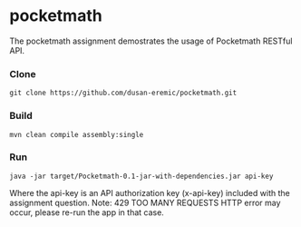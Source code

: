 # pocketmath
The pocketmath assignment demostrates the usage of Pocketmath RESTful API.

### Clone
`git clone https://github.com/dusan-eremic/pocketmath.git`

### Build
`mvn clean compile assembly:single`
  
### Run
`java -jar target/Pocketmath-0.1-jar-with-dependencies.jar api-key`

Where the api-key is an API authorization key (x-api-key) included with the assignment question.
Note: 429 TOO MANY REQUESTS HTTP error may occur, please re-run the app in that case.
